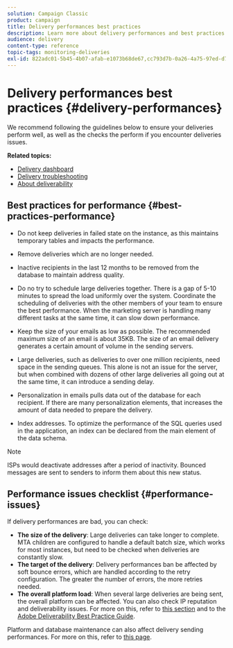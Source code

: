 ```yaml
---
solution: Campaign Classic
product: campaign
title: Delivery performances best practices
description: Learn more about delivery performances and best practices.
audience: delivery
content-type: reference
topic-tags: monitoring-deliveries
exl-id: 822adc01-5b45-4b07-afab-e1073b68de67,cc793d7b-0a26-4a75-97ed-d79c87d9b3b8
---
```

# Delivery performances best practices {#delivery-performances}

We recommend following the guidelines below to ensure your deliveries perform well, as well as the checks the perform if you encounter deliveries issues.

**Related topics:**

* [Delivery dashboard](../../delivery/using/delivery-dashboard.md)
* [Delivery troubleshooting](../../delivery/using/delivery-troubleshooting.md)
* [About deliverability](../../delivery/using/about-deliverability.md)

## Best practices for performance {#best-practices-performance}

* Do not keep deliveries in failed state on the instance, as this maintains temporary tables and impacts the performance.

* Remove deliveries which are no longer needed.

* Inactive recipients in the last 12 months to be removed from the database to maintain address quality.

* Do no try to schedule large deliveries together. There is a gap of 5-10 minutes to spread the load uniformly over the system. Coordinate the scheduling of deliveries with the other members of your team to ensure the best performance. When the marketing server is handling many different tasks at the same time, it can slow down performance.

* Keep the size of your emails as low as possible. The recommended maximum size of an email is about 35KB. The size of an email delivery generates a certain amount of volume in the sending servers.

* Large deliveries, such as deliveries to over one million recipients, need space in the sending queues. This alone is not an issue for the server, but when combined with dozens of other large deliveries all going out at the same time, it can introduce a sending delay.

* Personalization in emails pulls data out of the database for each recipient. If there are many personalization elements, that increases the amount of data needed to prepare the delivery.

* Index addresses. To optimize the performance of the SQL queries used in the application, an index can be declared from the main element of the data schema.

>[!NOTE]
>
>ISPs would deactivate addresses after a period of inactivity. Bounced messages are sent to senders to inform them about this new status.

## Performance issues checklist {#performance-issues}

If delivery performances are bad, you can check:

* **The size of the delivery**: Large deliveries can take longer to complete. MTA children are configured to handle a default batch size, which works for most instances, but need to be checked when deliveries are constantly slow.
* **The target of the delivery**: Delivery performances ban be affected by soft bounce errors, which are handled according to the retry configuration. The greater the number of errors, the more retries needed. 
* **The overall platform load**: When several large deliveries are being sent, the overall platform can be affected. You can also check IP reputation and deliverability issues. For more on this, refer to [this section](../../delivery/using/about-deliverability.md) and to the [Adobe Deliverability Best Practice Guide](https://experienceleague.adobe.com/docs/deliverability-learn/deliverability-best-practice-guide/introduction.html).

Platform and database maintenance can also affect delivery sending performances. For more on this, refer to [this page](../../production/using/database-performances.md).
